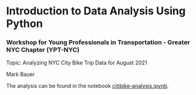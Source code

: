 # Introduction to Data Analysis Using Python
### Workshop for Young Professionals in Transportation - Greater NYC Chapter (YPT-NYC)

Topic: Analyzing NYC City Bike Trip Data for August 2021

Mark Bauer

The analysis can be found in the notebook [citibike-analysis.ipynb](https://github.com/mebauer/ypt-nyc-python/blob/main/citibike-analysis.ipynb).